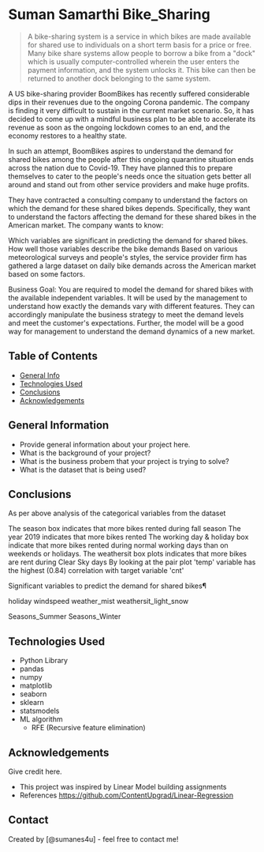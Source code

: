 # Suman Samarthi Bike_Sharing
> A bike-sharing system is a service in which bikes are made available for shared use to individuals on a short term basis for a price or free. Many bike share systems allow people to borrow a bike from a "dock" which is usually computer-controlled wherein the user enters the payment information, and the system unlocks it. This bike can then be returned to another dock belonging to the same system.

A US bike-sharing provider BoomBikes has recently suffered considerable dips in their revenues due to the ongoing Corona pandemic. The company is finding it very difficult to sustain in the current market scenario. So, it has decided to come up with a mindful business plan to be able to accelerate its revenue as soon as the ongoing lockdown comes to an end, and the economy restores to a healthy state.

In such an attempt, BoomBikes aspires to understand the demand for shared bikes among the people after this ongoing quarantine situation ends across the nation due to Covid-19. They have planned this to prepare themselves to cater to the people's needs once the situation gets better all around and stand out from other service providers and make huge profits.

They have contracted a consulting company to understand the factors on which the demand for these shared bikes depends. Specifically, they want to understand the factors affecting the demand for these shared bikes in the American market. The company wants to know:

Which variables are significant in predicting the demand for shared bikes. How well those variables describe the bike demands Based on various meteorological surveys and people's styles, the service provider firm has gathered a large dataset on daily bike demands across the American market based on some factors.

Business Goal: You are required to model the demand for shared bikes with the available independent variables. It will be used by the management to understand how exactly the demands vary with different features. They can accordingly manipulate the business strategy to meet the demand levels and meet the customer's expectations. Further, the model will be a good way for management to understand the demand dynamics of a new market.


## Table of Contents
* [General Info](#general-information)
* [Technologies Used](#technologies-used)
* [Conclusions](#conclusions)
* [Acknowledgements](#acknowledgements)

<!-- You can include any other section that is pertinent to your problem -->

## General Information
- Provide general information about your project here.
- What is the background of your project?
- What is the business probem that your project is trying to solve?
- What is the dataset that is being used?

<!-- You don't have to answer all the questions - just the ones relevant to your project. -->

## Conclusions
As per above analysis of the categorical variables from the dataset

The season box indicates that more bikes rented during fall season
The year 2019 indicates that more bikes rented
The working day & holiday box indicate that more bikes rented during normal working days than on weekends or holidays.
The weathersit box plots indicates that more bikes are rent during Clear Sky days
By looking at the pair plot 'temp' variable has the highest (0.84) correlation with target variable 'cnt'

Significant variables to predict the demand for shared bikes¶

holiday
windspeed 
weather_mist
weathersit_light_snow

Seasons_Summer
Seasons_Winter

<!-- You don't have to answer all the questions - just the ones relevant to your project. -->


## Technologies Used
- Python Library
 - pandas
 - numpy
 - matplotlib
 - seaborn
 - sklearn
 - statsmodels
- ML algorithm
  - RFE (Recursive feature elimination)

<!-- As the libraries versions keep on changing, it is recommended to mention the version of library used in this project -->

## Acknowledgements
Give credit here.
- This project was inspired by Linear Model building assignments
- References https://github.com/ContentUpgrad/Linear-Regression


## Contact
Created by [@sumanes4u] - feel free to contact me!


<!-- Optional -->
<!-- ## License -->
<!-- This project is open source and available under the [... License](). -->

<!-- You don't have to include all sections - just the one's relevant to your project -->
